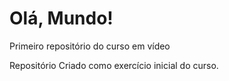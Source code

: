 # Olá, Mundo!
 Primeiro repositório do curso em vídeo

 Repositório Criado como exercício inicial do curso.
